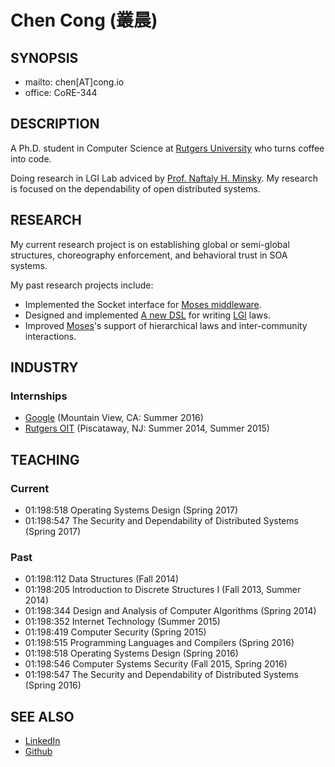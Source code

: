 # Chen Cong (叢晨)

## SYNOPSIS

- mailto: chen[AT]cong.io
- office: CoRE-344

## DESCRIPTION

A Ph.D. student in Computer Science at [Rutgers University](http://www.cs.rutgers.edu/) who turns coffee into code.

Doing research in LGI Lab adviced by [Prof. Naftaly H. Minsky](http://www.cs.rutgers.edu/~minsky/).
My research is focused on the dependability of open distributed systems.

## RESEARCH

My current research project is on establishing global or semi-global structures, choreography enforcement, and behavioral trust in SOA systems.

My past research projects include:
- Implemented the Socket interface for [Moses middleware](http://www.moses.rutgers.edu).
- Designed and implemented [A new DSL](http://www.moses.rutgers.edu/documentation/LawScript_coffee.pdf) for writing [LGI](http://www.moses.rutgers.edu/documentation/manual.pdf) laws.
- Improved [Moses](http://www.moses.rutgers.edu)'s support of hierarchical laws and inter-community interactions.

## INDUSTRY

### Internships

- [Google](https://www.google.com) (Mountain View, CA: Summer 2016)
- [Rutgers OIT](https://oit.rutgers.edu/) (Piscataway, NJ: Summer 2014, Summer 2015)

## TEACHING

### Current

- 01:198:518 Operating Systems Design (Spring 2017)
- 01:198:547 The Security and Dependability of Distributed Systems (Spring 2017)

### Past

- 01:198:112 Data Structures (Fall 2014)
- 01:198:205 Introduction to Discrete Structures I (Fall 2013, Summer 2014)
- 01:198:344 Design and Analysis of Computer Algorithms (Spring 2014)
- 01:198:352 Internet Technology (Summer 2015)
- 01:198:419 Computer Security (Spring 2015)
- 01:198:515 Programming Languages and Compilers (Spring 2016)
- 01:198:518 Operating Systems Design (Spring 2016)
- 01:198:546 Computer Systems Security (Fall 2015, Spring 2016)
- 01:198:547 The Security and Dependability of Distributed Systems (Spring 2016)

## SEE ALSO

- [LinkedIn](https://www.linkedin.com/in/ccong)
- [Github](https://github.com/ericcong)